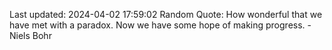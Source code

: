 Last updated: 2024-04-02 17:59:02
Random Quote: How wonderful that we have met with a paradox. Now we have some hope of making progress. - Niels Bohr